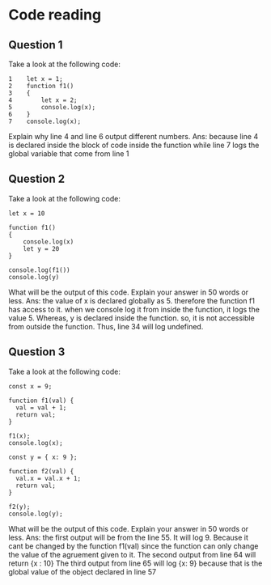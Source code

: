 # Code reading

## Question 1

Take a look at the following code:

```
1    let x = 1;
2    function f1()
3    {
4        let x = 2;
5        console.log(x);
6    }
7    console.log(x);
```

Explain why line 4 and line 6 output different numbers.
Ans: because line 4 is declared inside the block of code inside the function while line 7 logs the global variable that come from line 1

## Question 2

Take a look at the following code:

```
let x = 10

function f1()
{
    console.log(x)
    let y = 20
}

console.log(f1())
console.log(y)
```

What will be the output of this code. Explain your answer in 50 words or less.
Ans: the value of x is declared globally as 5. therefore the function f1 has access to it. when we console log it from inside the function, it logs the value 5. Whereas, y is declared inside the function. so, it is not accessible from outside the function. Thus, line 34 will log undefined.



## Question 3

Take a look at the following code:

```
const x = 9;

function f1(val) {
  val = val + 1;
  return val;
}

f1(x);
console.log(x);

const y = { x: 9 };

function f2(val) {
  val.x = val.x + 1;
  return val;
}

f2(y);
console.log(y);
```

What will be the output of this code. Explain your answer in 50 words or less.
Ans: the first output will be from the line 55. It will log 9. Because it cant be changed by the function f1(val) since the function can only change the value of the agruement given to it. 
The second output from line 64 will return {x : 10}
The third output from line 65 will log {x: 9} because that is the global value of the object declared in line 57
